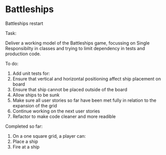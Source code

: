 # Battleships

Battleships restart

Task:

Deliver a working model of the Battleships game, focussing on Single Responsibilty in classes and trying to limit dependency in tests and production code.

To do:

1.  Add unit tests for:
  1. Ensure that vertical and horizontal positioning affect ship placement on board
  2. Ensure that ship cannot be placed outside of the board
  3. Allow ships to be sunk
2.  Make sure all user stories so far have been met fully in relation to the expansion of the grid
3.  Continue working on the next user stories
4.  Refactor to make code cleaner and more readible

Completed so far:
1. On a one square grid, a player can:
  1. Place a ship
  2. Fire at a ship

